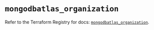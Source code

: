 # `mongodbatlas_organization`

Refer to the Terraform Registry for docs: [`mongodbatlas_organization`](https://registry.terraform.io/providers/mongodb/mongodbatlas/1.21.2/docs/resources/organization).
